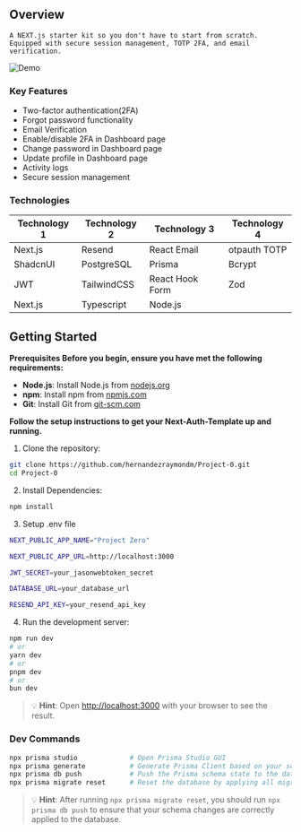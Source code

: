 ## Overview

`A NEXT.js starter kit so you don't have to start from scratch. Equipped with secure session management, TOTP 2FA, and email verification.`

![Demo](public/demo.gif)

### Key Features

- Two-factor authentication(2FA)
- Forgot password functionality
- Email Verification
- Enable/disable 2FA in Dashboard page
- Change password in Dashboard page
- Update profile in Dashboard page
- Activity logs
- Secure session management

### Technologies

| Technology 1 | Technology 2 | Technology 3    | Technology 4 |
| ------------ | ------------ | --------------- | ------------ |
| Next.js      | Resend       | React Email     | otpauth TOTP |
| ShadcnUI     | PostgreSQL   | Prisma          | Bcrypt       |
| JWT          | TailwindCSS  | React Hook Form | Zod          |
| Next.js      | Typescript   | Node.js         |              |

## Getting Started

**Prerequisites Before you begin, ensure you have met the following requirements:**

- **Node.js**: Install Node.js from [nodejs.org](https://nodejs.org/)
- **npm**: Install npm from [npmjs.com](https://www.npmjs.com/)
- **Git**: Install Git from [git-scm.com](https://git-scm.com/)

**Follow the setup instructions to get your Next-Auth-Template up and running.**

1. Clone the repository:

```bash
git clone https://github.com/hernandezraymondm/Project-0.git
cd Project-0
```

2. Install Dependencies:

```bash
npm install
```

3. Setup .env file

```bash
NEXT_PUBLIC_APP_NAME="Project Zero"

NEXT_PUBLIC_APP_URL=http://localhost:3000

JWT_SECRET=your_jasonwebtoken_secret

DATABASE_URL=your_database_url

RESEND_API_KEY=your_resend_api_key
```

4. Run the development server:

```bash
npm run dev
# or
yarn dev
# or
pnpm dev
# or
bun dev
```

> 💡 **Hint**: Open [http://localhost:3000](http://localhost:3000) with your browser
> to see the result.

### Dev Commands

```bash
npx prisma studio             # Open Prisma Studio GUI
npx prisma generate           # Generate Prisma Client based on your schema
npx prisma db push            # Push the Prisma schema state to the database
npx prisma migrate reset      # Reset the database by applying all migrations from scratch
```

> 💡 **Hint**: After running `npx prisma migrate reset`, you should run
> `npx prisma db push` to ensure that your schema changes are correctly
> applied to the database.
